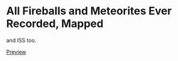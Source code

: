 # All Fireballs and Meteorites Ever Recorded, Mapped

and ISS too.

[Preview](https://xuanx1.github.io/meteoRights/)
